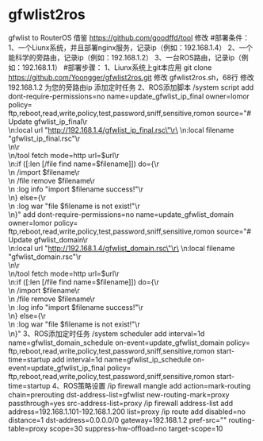 # gfwlist2ros
gfwlist to RouterOS
借鉴 https://github.com/goodffd/tool 修改
#部署条件：
1、一个Liunx系统，并且部署nginx服务，记录ip（例如：192.168.1.4）
2、一个能科学的旁路由，记录ip（例如：192.168.1.2）
3、一台ROS路由，记录ip（例如：192.168.1.1）
#部署步骤：
1、Liunx系统上git本应用
  git clone https://github.com/Yoongger/gfwlist2ros.git
修改 gfwlist2ros.sh，68行 修改 192.168.1.2 为您的旁路由ip
添加定时任务
2、ROS添加脚本
/system script
add dont-require-permissions=no name=update_gfwlist_ip_final owner=lomor policy=\
    ftp,reboot,read,write,policy,test,password,sniff,sensitive,romon source="# Update gfwlist_ip_final\r\
    \n:local url \"http://192.168.1.4/gfwlist_ip_final.rsc\"\r\
    \n:local filename \"gfwlist_ip_final.rsc\"\r\
    \n\r\
    \n/tool fetch mode=http url=\$url\r\
    \n:if ([:len [/file find name=\$filename]]) do={\r\
    \n  /import \$filename\r\
    \n  /file remove \$filename\r\
    \n  :log info \"import \$filename success!\"\r\
    \n} else={\r\
    \n  :log war \"file \$filename is not exist!\"\r\
    \n}"
add dont-require-permissions=no name=update_gfwlist_domain owner=lomor policy=\
    ftp,reboot,read,write,policy,test,password,sniff,sensitive,romon source="# Update gfwlist_domain\r\
    \n:local url \"http://192.168.1.4/gfwlist_domain.rsc\"\r\
    \n:local filename \"gfwlist_domain.rsc\"\r\
    \n\r\
    \n/tool fetch mode=http url=\$url\r\
    \n:if ([:len [/file find name=\$filename]]) do={\r\
    \n  /import \$filename\r\
    \n  /file remove \$filename\r\
    \n  :log info \"import \$filename success!\"\r\
    \n} else={\r\
    \n  :log war \"file \$filename is not exist!\"\r\
    \n}"
3、ROS添加定时任务
/system scheduler
add interval=1d name=gfwlist_domain_schedule on-event=update_gfwlist_domain policy=\
    ftp,reboot,read,write,policy,test,password,sniff,sensitive,romon start-time=startup
add interval=1d name=gfwlist_ip_schedule on-event=update_gfwlist_ip_final policy=\
    ftp,reboot,read,write,policy,test,password,sniff,sensitive,romon start-time=startup
4、ROS策略设置
/ip firewall mangle
add action=mark-routing chain=prerouting dst-address-list=gfwlist new-routing-mark=proxy passthrough=yes src-address-list=proxy
/ip firewall address-list
add address=192.168.1.101-192.168.1.200 list=proxy
/ip route
add disabled=no distance=1 dst-address=0.0.0.0/0 gateway=192.168.1.2 pref-src="" routing-table=proxy scope=30 suppress-hw-offload=no target-scope=10

